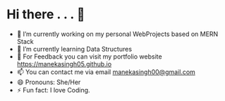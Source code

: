 # Hi there . . . 👋

- 🔭 I’m currently working on my personal WebProjects based on MERN Stack
- 🌱 I’m currently learning Data Structures
- 💬 For Feedback you can visit my portfolio website https://manekasingh05.github.io
- 📫 You can contact me via email manekasingh00@gmail.com
- 😄 Pronouns: She/Her
- ⚡ Fun fact: I love Coding.


